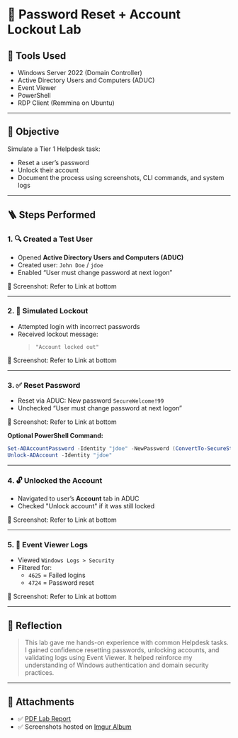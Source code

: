 
# 🔐 Password Reset + Account Lockout Lab

## 🧰 Tools Used
- Windows Server 2022 (Domain Controller)
- Active Directory Users and Computers (ADUC)
- Event Viewer
- PowerShell
- RDP Client (Remmina on Ubuntu)

---

## 🎯 Objective

Simulate a Tier 1 Helpdesk task:

- Reset a user’s password
- Unlock their account
- Document the process using screenshots, CLI commands, and system logs

---

## 🪜 Steps Performed

### 1. 🔍 Created a Test User
- Opened **Active Directory Users and Computers (ADUC)**
- Created user: `John Doe` / `jdoe`
- Enabled “User must change password at next logon”

📸 Screenshot:
Refer to Link at bottom

---

### 2. 🚫 Simulated Lockout
- Attempted login with incorrect passwords
- Received lockout message:
  > `"Account locked out"`

📸 Screenshot:
Refer to Link at bottom

---

### 3. ✅ Reset Password
- Reset via ADUC: New password `SecureWelcome!99`
- Unchecked “User must change password at next logon”

📸 Screenshot:
Refer to Link at bottom

**Optional PowerShell Command:**
```powershell
Set-ADAccountPassword -Identity "jdoe" -NewPassword (ConvertTo-SecureString -AsPlainText "SecureWelcome!99" -Force)
Unlock-ADAccount -Identity "jdoe"
```

---

### 4. 🔓 Unlocked the Account
- Navigated to user’s **Account** tab in ADUC
- Checked "Unlock account" if it was still locked

📸 Screenshot:
Refer to Link at bottom

---

### 5. 🔎 Event Viewer Logs
- Viewed `Windows Logs > Security`
- Filtered for:
  - `4625` = Failed logins
  - `4724` = Password reset

📸 Screenshot:
Refer to Link at bottom

---

## 📝 Reflection

> This lab gave me hands-on experience with common Helpdesk tasks. I gained confidence resetting passwords, unlocking accounts, and validating logs using Event Viewer. It helped reinforce my understanding of Windows authentication and domain security practices.

---

## 📎 Attachments
- ✅ [PDF Lab Report](Password_Reset_Account_Lockout_Lab.pdf)
- ✅ Screenshots hosted on [Imgur Album](https://imgur.com/a/aanj7GU)

